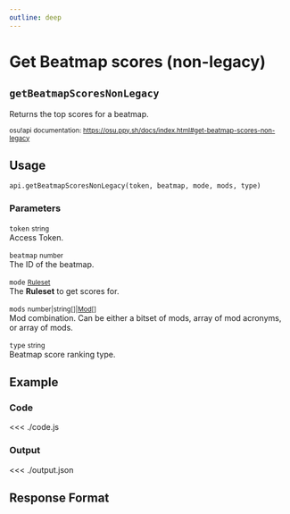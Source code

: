 ```yaml
---
outline: deep
---
```


# Get Beatmap scores (non-legacy) <Badge type="info" text="GET"/>

## `getBeatmapScoresNonLegacy`

Returns the top scores for a beatmap.

<small>osu!api documentation: https://osu.ppy.sh/docs/index.html#get-beatmap-scores-non-legacy</small>

## Usage

`api.getBeatmapScoresNonLegacy(token, beatmap, mode, mods, type)`

### Parameters

`token` <small>string</small> <Badge type="tip" text="optional" /><br>
Access Token.

`beatmap` <small>number</small><br>
The ID of the beatmap.

`mode` <small>[Ruleset](../../types/parameter/ruleset)</small> <Badge type="tip" text="optional" /><br>
The **Ruleset** to get scores for.

`mods` <small>number|string[]|[Mod](../../types/parameter/mod)[]</small> <Badge type="tip" text="optional" /><br>
Mod combination. Can be either a bitset of mods, array of mod acronyms, or array of mods.

`type` <small>string</small> <Badge type="tip" text="optional" /><br>
Beatmap score ranking type.

## Example

### Code
<<< ./code.js

### Output
<<< ./output.json

## Response Format

<!--@include: ./response.md-->
